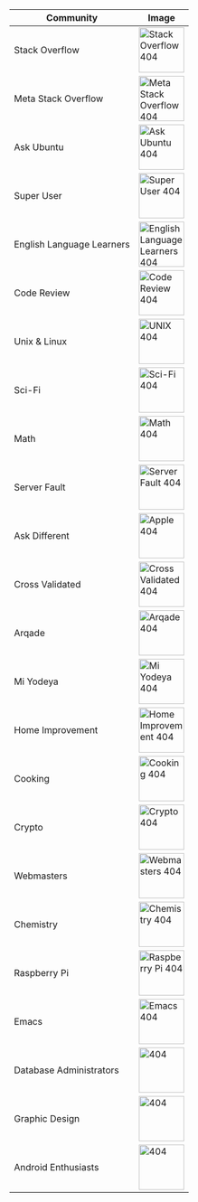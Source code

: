 | Community                 | Image                                                                                                                                   |
| ------------------------- | --------------------------------------------------------------------------------------------------------------------------------------- |
| Stack Overflow            | [<img src="https://i.stack.imgur.com/okzBE.png" width="80" alt="Stack Overflow 404" />](https://i.stack.imgur.com/okzBE.png)            |
| Meta Stack Overflow       | [<img src="https://i.stack.imgur.com/0i2to.png" width="80" alt="Meta Stack Overflow 404" />](https://i.stack.imgur.com/0i2to.png)       |
| Ask Ubuntu                | [<img src="https://i.stack.imgur.com/KopoQ.png" width="80" alt="Ask Ubuntu 404" />](https://i.stack.imgur.com/KopoQ.png)                |
| Super User                | [<img src="https://i.stack.imgur.com/hMfYx.png" width="80" alt="Super User 404" />](https://i.stack.imgur.com/hMfYx.png)                |
| English Language Learners | [<img src="https://i.stack.imgur.com/cQLRt.png" width="80" alt="English Language Learners 404" />](https://i.stack.imgur.com/cQLRt.png) |
| Code Review               | [<img src="https://i.stack.imgur.com/R4Tgd.png" width="80" alt="Code Review 404" />](https://i.stack.imgur.com/R4Tgd.png)               |
| Unix & Linux              | [<img src="https://i.stack.imgur.com/XQRh5.png" width="80" alt="UNIX 404" />](https://i.stack.imgur.com/XQRh5.png)                      |
| Sci-Fi                    | [<img src="https://i.stack.imgur.com/UR35t.png" width="80" alt="Sci-Fi 404" />](https://i.stack.imgur.com/UR35t.png)                    |
| Math                      | [<img src="https://i.stack.imgur.com/bHpU1.png" width="80" alt="Math 404" />](https://i.stack.imgur.com/bHpU1.png)                      |
| Server Fault              | [<img src="https://i.stack.imgur.com/W7VMk.png" width="80" alt="Server Fault 404" />](https://i.stack.imgur.com/W7VMk.png)              |
| Ask Different             | [<img src="https://i.stack.imgur.com/fCIaP.png" width="80" alt="Apple 404" />](https://i.stack.imgur.com/fCIaP.png)                     |
| Cross Validated           | [<img src="https://i.stack.imgur.com/BqaS0.png" width="80" alt="Cross Validated 404" />](https://i.stack.imgur.com/BqaS0.png)           |
| Arqade                    | [<img src="https://i.stack.imgur.com/C4jC1.png" width="80" alt="Arqade 404" />](https://i.stack.imgur.com/C4jC1.png)                    |
| Mi Yodeya                 | [<img src="https://i.stack.imgur.com/048MA.png" width="80" alt="Mi Yodeya 404" />](https://i.stack.imgur.com/048MA.png)                 |
| Home Improvement          | [<img src="https://i.stack.imgur.com/C4P5L.png" width="80" alt="Home Improvement 404" />](https://i.stack.imgur.com/C4P5L.png)          |
| Cooking                   | [<img src="https://i.stack.imgur.com/kSX5n.png" width="80" alt="Cooking 404" />](https://i.stack.imgur.com/kSX5n.png)                   |
| Crypto                    | [<img src="https://i.stack.imgur.com/2hyIe.png" width="80" alt="Crypto 404" />](https://i.stack.imgur.com/2hyIe.png)                    |
| Webmasters                | [<img src="https://i.stack.imgur.com/Z8Y2o.png" width="80" alt="Webmasters 404" />](https://i.stack.imgur.com/Z8Y2o.png)                |
| Chemistry                 | [<img src="https://i.stack.imgur.com/SwIib.png" width="80" alt="Chemistry 404" />](https://i.stack.imgur.com/SwIib.png)                 |
| Raspberry Pi              | [<img src="https://i.stack.imgur.com/A02um.png" width="80" alt="Raspberry Pi 404" />](https://i.stack.imgur.com/A02um.png)              |
| Emacs                     | [<img src="https://i.stack.imgur.com/KUafD.png" width="80" alt="Emacs 404" />](https://i.stack.imgur.com/KUafD.png)                     |
| Database Administrators   | [<img src="https://i.stack.imgur.com/ly6am.png" width="80" alt="404" />](https://i.stack.imgur.com/ly6am.png)                           |
| Graphic Design            | [<img src="https://i.stack.imgur.com/FwQQL.png" width="80" alt="404" />](https://i.stack.imgur.com/FwQQL.png)                           |
| Android Enthusiasts       | [<img src="https://i.stack.imgur.com/kgFiY.png" width="80" alt="404" />](https://i.stack.imgur.com/kgFiY.png)                           |
